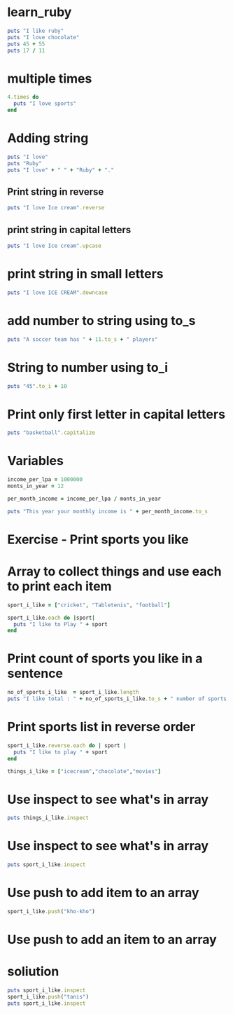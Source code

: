 
# learn_ruby
  ```ruby
  puts "I like ruby"
  puts "I love chocolate"
  puts 45 + 55
  puts 17 / 11
  ```
# multiple times
```ruby
4.times do 
  puts "I love sports"
end
```

# Adding string
```ruby
puts "I love"
puts "Ruby"
puts "I love" + " " + "Ruby" + "."
```
## Print string in reverse
```ruby
puts "I love Ice cream".reverse
```
## print string in capital letters
```ruby
puts "I love Ice cream".upcase
```
# print string in small letters
```ruby
puts "I love ICE CREAM".downcase
```
# add number to string using to_s
```ruby
puts "A soccer team has " + 11.to_s + " players"
```
# String to number using to_i
```ruby
puts "45".to_i + 10
```
# Print only first letter in capital letters
```ruby
puts "basketball".capitalize
```
# Variables
```ruby
income_per_lpa = 1000000
monts_in_year = 12

per_month_income = income_per_lpa / monts_in_year

puts "This year your monthly income is " + per_month_income.to_s
```
# Exercise - Print sports you like

# Array to collect things and use each to print each item
```ruby
sport_i_like = ["cricket", "Tabletenis", "football"]

sport_i_like.each do |sport|
  puts "I like to Play " + sport
end
```
# Print count of sports you like in a sentence
```ruby
no_of_sports_i_like  = sport_i_like.length
puts "I like total : " + no_of_sports_i_like.to_s + " number of sports."
```
# Print sports list in reverse order
```ruby
sport_i_like.reverse.each do | sport |
  puts "I like to play " + sport
end

things_i_like = ["icecream","chocolate","movies"]
```
# Use inspect to see what's in array
```ruby
puts things_i_like.inspect
```
# Use inspect to see what's in array
```ruby
puts sport_i_like.inspect
```
# Use push to add item to an array 
```ruby
sport_i_like.push("kho-kho")
```
# Use push to add an item to an array
# soliution
```ruby
puts sport_i_like.inspect
sport_i_like.push("tanis")
puts sport_i_like.inspect
```

